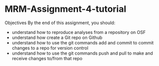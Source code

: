 # MRM-Assignment-4-tutorial
Objectives 
By the end of this assignment, you should:
- understand how to reproduce analyses from a repository on OSF
- understand how create a Git repo on Github
- understand how to use the git commands add and commit to commit   changes to a repo for version control
- understand how to use the git commands push and pull to make and   receive changes to/from that repo